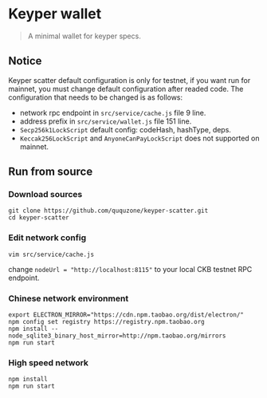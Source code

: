 Keyper wallet
=============

> A minimal wallet for keyper specs.

## Notice

Keyper scatter default configuration is only for testnet, if you want run for mainnet, you must change default configuration after readed code.
The configuration that needs to be changed is as follows:

- network rpc endpoint in `src/service/cache.js` file 9 line.
- address prefix in `src/service/wallet.js` file 151 line.
- `Secp256k1LockScript` default config: codeHash, hashType, deps.
- `Keccak256LockScript` and `AnyoneCanPayLockScript` does not supported on mainnet.

## Run from source

### Download sources

```
git clone https://github.com/ququzone/keyper-scatter.git
cd keyper-scatter
```

### Edit network config

```
vim src/service/cache.js
```

change `nodeUrl = "http://localhost:8115"` to your local CKB testnet RPC endpoint. 

### Chinese network environment

```
export ELECTRON_MIRROR="https://cdn.npm.taobao.org/dist/electron/"
npm config set registry https://registry.npm.taobao.org
npm install --node_sqlite3_binary_host_mirror=http://npm.taobao.org/mirrors
npm run start
```

### High speed network

```
npm install
npm run start
```
